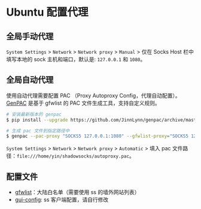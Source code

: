 # Ubuntu 配置代理

## 全局手动代理

`System Settings` > `Network` > `Network proxy` > `Manual` > 仅在 Socks Host 栏中填写本地的 sock 主机和端口，默认是: `127.0.0.1` 和 `1080`。

## 全局自动代理

使用自动代理需要配置 PAC （Proxy Autoproxy Config，代理自动配置）。[GenPAC](https://github.com/JinnLynn/GenPAC) 是基于 gfwlist 的 PAC 文件生成工具，支持自定义规则。

```bash
# 安装最新版本的 genpac
$ pip install --upgrade https://github.com/JinnLynn/genpac/archive/master.zip

# 生成 pac 文件到指定路径中
$ genpac --pac-proxy "SOCKS5 127.0.0.1:1080" --gfwlist-proxy="SOCKS5 127.0.0.1:1080" --output="/home/yin/shadowsocks/autoproxy.pac" --gfwlist-url="https://raw.githubusercontent.com/gfwlist/gfwlist/master/gfwlist.txt"
```

`System Settings` > `Network` > `Network proxy` > `Automatic` > 填入 pac 文件路径：`file:///home/yin/shadowsocks/autoproxy.pac`。

## 配置文件

* [gfwlist](https://raw.githubusercontent.com/gfwlist/gfwlist/master/gfwlist.txt)：大陆白名单（需要使用 ss 的墙外网站列表）
* [gui-config](./gui-config.json): ss 客户端配置，请自行修改